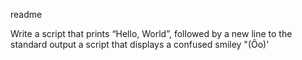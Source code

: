 readme

Write a script that prints “Hello, World”, followed by a new line to the standard output
a script that displays a confused smiley "(Ôo)'

